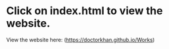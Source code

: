 # Click on index.html to view the website.
View the website here: (https://doctorkhan.github.io/Works)